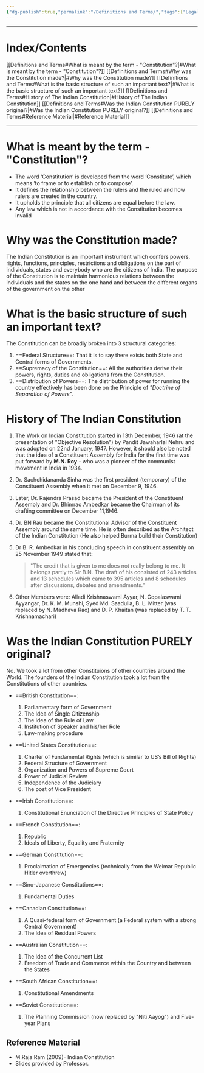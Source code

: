 ```yaml
---
{"dg-publish":true,"permalink":"/Definitions and Terms/","tags":["Legal"]}
---
```



----
# Index/Contents
[[Definitions and Terms#What is meant by the term - "Constitution"?\|#What is meant by the term - "Constitution"?]]
[[Definitions and Terms#Why was the Constitution made?\|#Why was the Constitution made?]]
[[Definitions and Terms#What is the basic structure of such an important text?\|#What is the basic structure of such an important text?]]
[[Definitions and Terms#History of The Indian Constitution\|#History of The Indian Constitution]]
[[Definitions and Terms#Was the Indian Constitution PURELY original?\|#Was the Indian Constitution PURELY original?]]
[[Definitions and Terms#Reference Material\|#Reference Material]]

-----
# What is meant by the term - "Constitution"?
- The word ‘Constitution’ is developed from the word ‘Constitute’, which means ‘to frame or to establish or to compose’.
- It defines the relationship between the rulers and the ruled and how rulers are created in the country.
- It upholds the principle that all citizens are equal before the law.
- Any law which is not in accordance with the Constitution becomes invalid
# Why was the Constitution made?
The Indian Constitution is an important instrument which confers powers, rights, functions, principles, restrictions and obligations on the part of individuals, states and everybody who are the citizens of India.
The purpose of the Constitution is to maintain harmonious relations between the individuals and the states on the one hand and between the different organs of the government on the other
# What is the basic structure of such an important text?
The Constitution can be broadly broken into 3 structural categories:
1. ==Federal Structure==: That it is to say there exists both State and Central forms of Governments.
2. ==Supremacy of the Constitution==: All the authorities derive their powers, rights, duties and obligations from the Constitution.
3. ==Distribution of Powers==: The distribution of power for running the country effectively has been done on the Principle of *"Doctrine of Separation of Powers"*.
# History of The Indian Constitution
1. The Work on Indian Constitution started in 13th December, 1946 (at the presentation of "Objective Resolution") by Pandit Jawaharlal Nehru and was adopted on 22nd January, 1947. However, it should also be noted that the idea of a Constituent Assembly for India for the first time was put forward by **M.N. Roy** - who was a pioneer of the communist movement in India in 1934.
2. Dr. Sachchidananda Sinha was the first president (temporary) of the Constituent Assembly when it met on December 9, 1946.
3. Later, Dr. Rajendra Prasad became the President of the Constituent Assembly and Dr. Bhimrao Ambedkar became the Chairman of its drafting committee on December 11,1946.
4. Dr. BN Rau became the Constitutional Advisor of the Constituent Assembly around the same time. He is often described as the Architect of the Indian Constitution (He also helped Burma build their Constitution)
5. Dr B. R. Ambedkar in his concluding speech in constituent assembly on 25 November 1949 stated that:  
   >"The credit that is given to me does not really belong to me. It belongs partly to Sir B.N.
   >The draft of his consisted of 243 articles and 13 schedules which came to 395 articles and 8 schedules after discussions, debates and amendments."
   
6. Other Members were: Alladi Krishnaswami Ayyar, N. Gopalaswami Ayyangar, Dr. K. M. Munshi, Syed Md. Saadulla, B. L. Mitter (was replaced by N. Madhava Rao) and D. P. Khaitan (was replaced by T. T. Krishnamachari)
# Was the Indian Constitution PURELY original?
No. We took a lot from other Constituions of other countries around the World.
The founders of the Indian Constitution took a lot from the Constitutions of other countries.

- ==British Constitution==: 
  1. Parliamentary form of Government 
  2. The Idea of Single Citizenship 
  3. The Idea of the Rule of Law
  4. Institution of Speaker and his/her Role 
  5. Law-making procedure

- ==United States Constitution==: 
  1. Charter of Fundamental Rights (which is similar to US’s Bill of Rights)
  2. Federal Structure of Government
  3. Organization and Powers of Supreme Court
  4. Power of Judicial Review
  5. Independence of the Judiciary
  6. The post of Vice President

- ==Irish Constitution==: 
  1. Constitutional Enunciation of the Directive Principles of State Policy

- ==French Constitution==:
  1. Republic
  2. Ideals of Liberty, Equality and Fraternity

- ==German Constitution==:
  1. Proclaimation of Emergencies (technically from the Weimar Republic Hitler overthrew)

- ==Sino-Japanese Constitutions==:
  1. Fundamental Duties

- ==Canadian Constitution==: 
  1. A Quasi-federal form of Government (a Federal system with a strong Central Government)
  2. The Idea of Residual Powers

- ==Australian Constitution==:
  1. The Idea of the Concurrent List
  2. Freedom of Trade and Commerce within the Country and between the States

- ==South African Constitution==:
  1. Constitutional Amendments

- ==Soviet Constitution==:
  1. The Planning Commission (now replaced by "Niti Aayog") and Five-year Plans

## Reference Material
- M.Raja Ram (2009)- Indian Constitution
- Slides provided by Professor.


